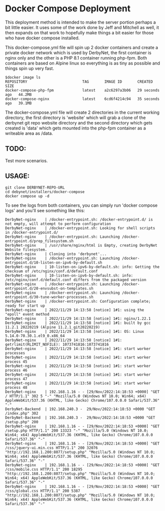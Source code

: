 # Docker Compose Deployment

This deployment method is intended to make the server portion perhaps a bit little easier.  It uses some of the work done by Jeff and Mitchell as well, it then expands on that work to hopefully make things a bit easier for those who have docker compose installed.

This docker-compose.yml file will spin up 2 docker containers and create a private docker network which is used by DerbyNet, the first container is nginx only and the other is a PHP 8.1 container running php-fpm.  Both containers are based on Alpine linux so everything is as tiny as possible and things spin up very fast.

    $docker image ls
    REPOSITORY                         TAG       IMAGE ID       CREATED          SIZE
    docker-compose-php-fpm             latest    a2c6297a3b06   29 seconds ago   44.2MB
    docker-compose-nginx               latest    6cd6f4214c94   35 seconds ago   39.1MB


The docker-compose.yml file will create 2 directories in the current working directory, the first directory is 'website' which will grab a clone of the derbynet git repo website directory and the second directory which gets created is 'data' which gets mounted into the php-fpm container as a writeable area as /data.

## TODO:

Test more scenarios.

## USAGE:

    git clone DERBYNET-REPO-URL
    cd debynet/installers/docker-compose
    docker compose up -d


To see the logs from both containers, you can simply run 'docker compose logs' and you'll see something like this:

    DerbyNet-nginx    | /docker-entrypoint.sh: /docker-entrypoint.d/ is not empty, will attempt to perform configuration
    DerbyNet-nginx    | /docker-entrypoint.sh: Looking for shell scripts in /docker-entrypoint.d/
    DerbyNet-nginx    | /docker-entrypoint.sh: Launching /docker-entrypoint.d/prep_filesystem.sh
    DerbyNet-nginx    | /usr/share/nginx/html is Empty, creating DerbyNet Website filesystem.
    DerbyNet-nginx    | Cloning into 'derbynet'...
    DerbyNet-nginx    | /docker-entrypoint.sh: Launching /docker-entrypoint.d/10-listen-on-ipv6-by-default.sh
    DerbyNet-nginx    | 10-listen-on-ipv6-by-default.sh: info: Getting the checksum of /etc/nginx/conf.d/default.conf
    DerbyNet-nginx    | 10-listen-on-ipv6-by-default.sh: info: /etc/nginx/conf.d/default.conf differs from the packaged version
    DerbyNet-nginx    | /docker-entrypoint.sh: Launching /docker-entrypoint.d/20-envsubst-on-templates.sh
    DerbyNet-nginx    | /docker-entrypoint.sh: Launching /docker-entrypoint.d/30-tune-worker-processes.sh
    DerbyNet-nginx    | /docker-entrypoint.sh: Configuration complete; ready for start up
    DerbyNet-nginx    | 2022/11/29 14:13:58 [notice] 1#1: using the "epoll" event method
    DerbyNet-nginx    | 2022/11/29 14:13:58 [notice] 1#1: nginx/1.22.1
    DerbyNet-nginx    | 2022/11/29 14:13:58 [notice] 1#1: built by gcc 11.2.1 20220219 (Alpine 11.2.1_git20220219) 
    DerbyNet-nginx    | 2022/11/29 14:13:58 [notice] 1#1: OS: Linux 5.14.0-70.30.1.el9_0.x86_64
    DerbyNet-nginx    | 2022/11/29 14:13:58 [notice] 1#1: getrlimit(RLIMIT_NOFILE): 1073741816:1073741816
    DerbyNet-nginx    | 2022/11/29 14:13:58 [notice] 1#1: start worker processes
    DerbyNet-nginx    | 2022/11/29 14:13:58 [notice] 1#1: start worker process 45
    DerbyNet-nginx    | 2022/11/29 14:13:58 [notice] 1#1: start worker process 46
    DerbyNet-nginx    | 2022/11/29 14:13:58 [notice] 1#1: start worker process 47
    DerbyNet-nginx    | 2022/11/29 14:13:58 [notice] 1#1: start worker process 48
    DerbyNet-nginx    | 192.168.1.16 - - [29/Nov/2022:14:18:53 +0000] "GET / HTTP/1.1" 302 5 "-" "Mozilla/5.0 (Windows NT 10.0; Win64; x64) AppleWebKit/537.36 (KHTML, like Gecko) Chrome/107.0.0.0 Safari/537.36" "-"
    DerbyNet-Backend  | 192.168.240.3 -  29/Nov/2022:14:18:53 +0000 "GET /index.php" 302
    DerbyNet-Backend  | 192.168.240.3 -  29/Nov/2022:14:18:53 +0000 "GET /setup.php" 200
    DerbyNet-nginx    | 192.168.1.16 - - [29/Nov/2022:14:18:53 +0000] "GET /setup.php HTTP/1.1" 200 13323 "-" "Mozilla/5.0 (Windows NT 10.0; Win64; x64) AppleWebKit/537.36 (KHTML, like Gecko) Chrome/107.0.0.0 Safari/537.36" "-"
    DerbyNet-nginx    | 192.168.1.16 - - [29/Nov/2022:14:18:53 +0000] "GET /css/jquery-ui.min.css HTTP/1.1" 200 32076 "http://192.168.1.200:8077/setup.php" "Mozilla/5.0 (Windows NT 10.0; Win64; x64) AppleWebKit/537.36 (KHTML, like Gecko) Chrome/107.0.0.0 Safari/537.36" "-"
    DerbyNet-nginx    | 192.168.1.16 - - [29/Nov/2022:14:18:53 +0000] "GET /css/mobile.css HTTP/1.1" 200 18295 "http://192.168.1.200:8077/setup.php" "Mozilla/5.0 (Windows NT 10.0; Win64; x64) AppleWebKit/537.36 (KHTML, like Gecko) Chrome/107.0.0.0 Safari/537.36" "-"
    DerbyNet-nginx    | 192.168.1.16 - - [29/Nov/2022:14:18:53 +0000] "GET /css/global.css HTTP/1.1" 200 5387 "http://192.168.1.200:8077/setup.php" "Mozilla/5.0 (Windows NT 10.0; Win64; x64) AppleWebKit/537.36 (KHTML, like Gecko) Chrome/107.0.0.0 Safari/537.36" "-"
